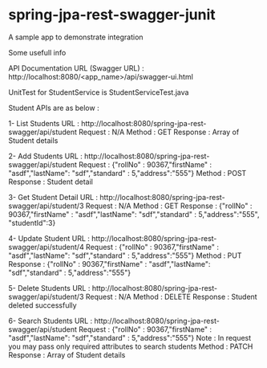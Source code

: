# spring-jpa-rest-swagger-junit
A sample app to demonstrate integration

Some usefull info

API Documentation URL (Swagger URL) : http://localhost:8080/<app_name>/api/swagger-ui.html

UnitTest for StudentService is StudentServiceTest.java

Student APIs are as below :

  1- List Students
        URL : http://localhost:8080/spring-jpa-rest-swagger/api/student
        Request : N/A
        Method : GET
        Response : Array of Student details
        
  2- Add Students
        URL : http://localhost:8080/spring-jpa-rest-swagger/api/student
        Request : {"rollNo" : 90367,"firstName" : "asdf","lastName": "sdf","standard" : 5,"address":"555"}
        Method : POST
        Response : Student detail
        
  3- Get Student Detail
        URL : http://localhost:8080/spring-jpa-rest-swagger/api/student/3
        Request : N/A
        Method : GET
        Response : {"rollNo" : 90367,"firstName" : "asdf","lastName": "sdf","standard" : 5,"address":"555", "studentId":3}
        
  4- Update Student
        URL : http://localhost:8080/spring-jpa-rest-swagger/api/student/4
        Request : {"rollNo" : 90367,"firstName" : "asdf","lastName": "sdf","standard" : 5,"address":"555"}
        Method : PUT
        Response : {"rollNo" : 90367,"firstName" : "asdf","lastName": "sdf","standard" : 5,"address":"555"}
        
  5- Delete Students
        URL : http://localhost:8080/spring-jpa-rest-swagger/api/student/3
        Request : N/A
        Method : DELETE
        Response : Student deleted successfully
        
  6- Search Students
        URL : http://localhost:8080/spring-jpa-rest-swagger/api/student
        Request : {"rollNo" : 90367,"firstName" : "asdf","lastName": "sdf","standard" : 5,"address":"555"}
                    Note : In request you may pass only required attributes to search students
        Method : PATCH
        Response : Array of Student details
        
